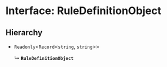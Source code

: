 # Interface: RuleDefinitionObject

## Hierarchy

- `Readonly`\<`Record`\<`string`, `string`\>\>

  ↳ **`RuleDefinitionObject`**
